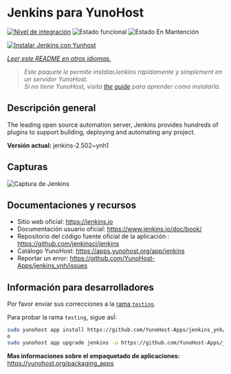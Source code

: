 <!--
Este archivo README esta generado automaticamente<https://github.com/YunoHost/apps/tree/master/tools/readme_generator>
No se debe editar a mano.
-->

# Jenkins para YunoHost

[![Nivel de integración](https://apps.yunohost.org/badge/integration/jenkins)](https://ci-apps.yunohost.org/ci/apps/jenkins/)
![Estado funcional](https://apps.yunohost.org/badge/state/jenkins)
![Estado En Mantención](https://apps.yunohost.org/badge/maintained/jenkins)

[![Instalar Jenkins con Yunhost](https://install-app.yunohost.org/install-with-yunohost.svg)](https://install-app.yunohost.org/?app=jenkins)

*[Leer este README en otros idiomas.](./ALL_README.md)*

> *Este paquete le permite instalarJenkins rapidamente y simplement en un servidor YunoHost.*  
> *Si no tiene YunoHost, visita [the guide](https://yunohost.org/install) para aprender como instalarla.*

## Descripción general

The leading open source automation server, Jenkins provides hundreds of plugins to support building, deploying and automating any project. 


**Versión actual:** jenkins-2.502~ynh1

## Capturas

![Captura de Jenkins](./doc/screenshots/screenshot1.png)

## Documentaciones y recursos

- Sitio web oficial: <https://jenkins.io>
- Documentación usuario oficial: <https://www.jenkins.io/doc/book/>
- Repositorio del código fuente oficial de la aplicación : <https://github.com/jenkinsci/jenkins>
- Catálogo YunoHost: <https://apps.yunohost.org/app/jenkins>
- Reportar un error: <https://github.com/YunoHost-Apps/jenkins_ynh/issues>

## Información para desarrolladores

Por favor enviar sus correcciones a la [rama `testing`](https://github.com/YunoHost-Apps/jenkins_ynh/tree/testing).

Para probar la rama `testing`, sigue asÍ:

```bash
sudo yunohost app install https://github.com/YunoHost-Apps/jenkins_ynh/tree/testing --debug
o
sudo yunohost app upgrade jenkins -u https://github.com/YunoHost-Apps/jenkins_ynh/tree/testing --debug
```

**Mas informaciones sobre el empaquetado de aplicaciones:** <https://yunohost.org/packaging_apps>
